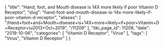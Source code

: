 {
    "title": "Hand, foot, and Mouth disease is 14X more likely if poor Vitamin D Receptor",
    "slug": "hand-foot-and-mouth-disease-is-14x-more-likely-if-poor-vitamin-d-receptor",
    "aliases": [
        "/Hand+foot+and+Mouth+disease+is+14X+more+likely+if+poor+Vitamin+D+Receptor+\u2013+Oct+2019",
        "/11209"
    ],
    "tiki_page_id": 11209,
    "date": "2019-10-06",
    "categories": [
        "Vitamin D Receptor",
        "Virus"
    ],
    "tags": [
        "Virus",
        "Vitamin D Receptor"
    ]
}